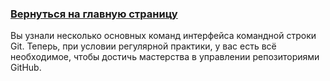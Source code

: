### [Вернуться на главную страницу](readme.md)

Вы узнали несколько основных команд интерфейса командной строки Git. Теперь, при условии регулярной практики, у вас есть всё необходимое, чтобы достичь мастерства в управлении репозиториями GitHub.